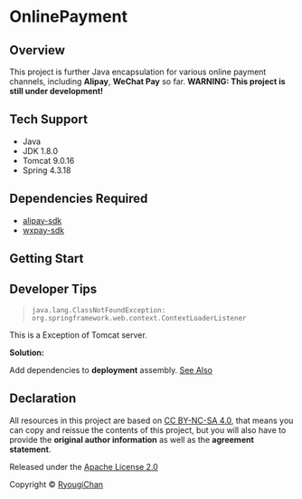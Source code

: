 # OnlinePayment

## Overview

This project is further Java encapsulation for various online payment channels, including **Alipay**, **WeChat Pay** so far.
**WARNING: This project is still under development!**

## Tech Support

- Java
- JDK 1.8.0
- Tomcat 9.0.16
- Spring 4.3.18

## Dependencies Required

- [alipay-sdk](https://docs.open.alipay.com/54/103419)
- [wxpay-sdk](https://pay.weixin.qq.com/wiki/doc/api/external/native.php?chapter=11_1)

## Getting Start

## Developer Tips

> `java.lang.ClassNotFoundException: org.springframework.web.context.ContextLoaderListener`

This is a Exception of Tomcat server.

**Solution:**

Add dependencies to **deployment** assembly. [See Also](https://stackoverflow.com/questions/6210757/java-lang-classnotfoundexception-org-springframework-web-context-contextloaderl)

## Declaration

All resources in this project are based on [CC BY-NC-SA 4.0](https://creativecommons.org/licenses/by-nc-sa/4.0/), that means you can copy and reissue the contents of this project, but you will also have to provide the **original author information** as well as the **agreement statement**.

Released under the [Apache License 2.0](LICENSE)

Copyright © [RyougiChan](https://github.com/RyougiChan)

